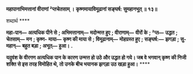 **महापानाभिमत्तानां वीराणां ²प्तचेतसाम् ।** **कृष्णमायाविमूढानां सङ्घर्ष: सुमहानभूत् ॥ १३॥** 

शब्दार्थ **** 

**महा-पान—** **अत्यधिक पीने से** **; अभिमत्तानाम्—** **मदोन्मत्त हुए** **; वीराणाम्—** **वीरों के** **; ²प्त—** **उद्धत** **; चेतसाम्—** **मन** **; कृष्ण-** **माया—** **कृष्ण की माया से** **; विमूढानाम्—** **मोहग्रस्त हुए** **; सङ्घर्ष:—** **झगड़ा** **; सु-महान्—** **बहुत बड़ा** **; अभूत्—** **हुआ।** **.** 

**यदुवंश के वीरगण अत्यधिक पान के कारण उन्मत्त हो उठे और उद्धत हो गये। जब वे** **भगवान् कृष्ण की निजी शक्ति से इस तरह विमोहित थे, तो उनके बीच भयानक झगड़ा उठ** **खड़ा हुआ।** **** 